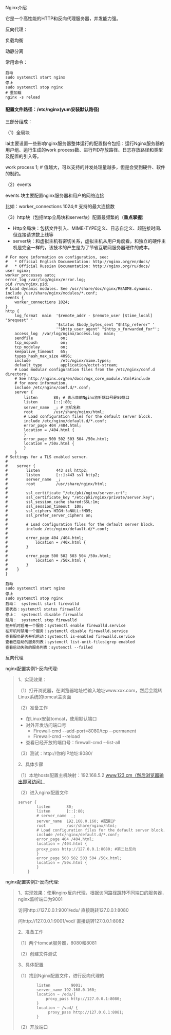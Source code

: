 Nginx介绍

它是一个高性能的HTTP和反向代理服务器，并发能力强。

反向代理：

负载均衡

动静分离

常用命令：

```
启动
sudo systemctl start nginx  
停止  
sudo systemctl stop nginx
# 重加载
nginx -s reload
```

#### 配置文件路径：/etc/nginx(yum安装默认路径)

三部分组成：

（1）全局块

lai主要设置一些影响nginx服务器整体运行的配置指令包括：运行Nginx服务器的用户组、运行生成的work process数、进行PID存放路径、日志存放路径和类型及配置的引入等。

work process 1; # 值越大，可以支持的并发处理量越多，但是会受到硬件、软件的制约。

（2）events

events 块主要配置nginx服务器和用户的网络连接

比如：worker_connections 1024;# 支持的最大连接数

（3）http块（包括http全局块和server块）配置最频繁的（**重点掌握**）

* Http全局块：包括文件引入、MIME-TYPE定义、日志自定义、超链接时间、但连接请求数上线等
* server块：和虚拟主机有密切关系，虚拟主机从用户角度看，和独立的硬件主机是完全一样的，该技术的产生是为了节省互联网服务器硬件的成本。

```nginx
# For more information on configuration, see:
#   * Official English Documentation: http://nginx.org/en/docs/
#   * Official Russian Documentation: http://nginx.org/ru/docs/
user nginx;
worker_processes auto;
error_log /var/log/nginx/error.log;
pid /run/nginx.pid;
# Load dynamic modules. See /usr/share/doc/nginx/README.dynamic.
include /usr/share/nginx/modules/*.conf;
events {
    worker_connections 1024;
}
http {
    log_format  main  '$remote_addr - $remote_user [$time_local] "$request" '
                      '$status $body_bytes_sent "$http_referer" '
                      '"$http_user_agent" "$http_x_forwarded_for"';
    access_log  /var/log/nginx/access.log  main;
    sendfile            on;
    tcp_nopush          on;
    tcp_nodelay         on;
    keepalive_timeout   65;
    types_hash_max_size 4096;
    include             /etc/nginx/mime.types;
    default_type        application/octet-stream;
    # Load modular configuration files from the /etc/nginx/conf.d directory.
    # See http://nginx.org/en/docs/ngx_core_module.html#include
    # for more information.
    include /etc/nginx/conf.d/*.conf;
    server {
        listen       80; # 表示目前Nginx监听端口号是80端口
        listen       [::]:80;
        server_name  _; # 主机名称
        root         /usr/share/nginx/html;
        # Load configuration files for the default server block.
        include /etc/nginx/default.d/*.conf;
        error_page 404 /404.html;
        location = /404.html {
        }
        error_page 500 502 503 504 /50x.html;
        location = /50x.html {
        }
    }
# Settings for a TLS enabled server.
#
#    server {
#        listen       443 ssl http2;
#        listen       [::]:443 ssl http2;
#        server_name  _;
#        root         /usr/share/nginx/html;
#
#        ssl_certificate "/etc/pki/nginx/server.crt";
#        ssl_certificate_key "/etc/pki/nginx/private/server.key";
#        ssl_session_cache shared:SSL:1m;
#        ssl_session_timeout  10m;
#        ssl_ciphers HIGH:!aNULL:!MD5;
#        ssl_prefer_server_ciphers on;
#
#        # Load configuration files for the default server block.
#        include /etc/nginx/default.d/*.conf;
#
#        error_page 404 /404.html;
#            location = /40x.html {
#        }
#
#        error_page 500 502 503 504 /50x.html;
#            location = /50x.html {
#        }
#    }
}
```

```
启动
sudo systemctl start nginx  
停止  
sudo systemctl stop nginx
启动：  systemctl start firewalld
查状态：systemctl status firewalld 
停止：  systemctl disable firewalld
禁用：  systemctl stop firewalld
在开机时启用一个服务：systemctl enable firewalld.service
在开机时禁用一个服务：systemctl disable firewalld.service
查看服务是否开机启动：systemctl is-enabled firewalld.service
查看已启动的服务列表：systemctl list-unit-files|grep enabled
查看启动失败的服务列表：systemctl --failed
```



反向代理

nginx配置实例1-反向代理:

> 1、实现效果：
>
> （1）打开浏览器，在浏览器地址栏输入地址www.xxx.com，然后会跳转Linux系统的tomcat主页面
>
> （2）准备工作
>
> * 在Linux安装tomcat，使用默认端口
> * 对外开发访问端口号
>   * Firewall-cmd --add-port=8080/tcp --permanent
>   * Firewall-cmd --reload
> * 查看已经开放的端口号：firewall-cmd --list-all
>
> （3）测试：http://你的IP地址:8080/
>
> 2、具体步骤
>
> （1）本地hosts配置主机映射：192.168.5.2  www.123.cm（然后浏览器输出即可访问）
>
> （2）进入nginx配置文件
>
> ```
> server {
>         listen       80; 
>         listen       [::]:80;
>         # server_name  _; 
>         server_name  192.168.0.160; #配置IP
>         root         /usr/share/nginx/html;
>         # Load configuration files for the default server block.
>         include /etc/nginx/default.d/*.conf;
>         error_page 404 /404.html;
>         location = /404.html {
>         proxy_pass http://127.0.0.1:8080; #第二处反向 
>         }
>         error_page 500 502 503 504 /50x.html;
>         location = /50x.html {
>         }
>     }
> ```
>
> 

nginx配置实例2-反向代理:

> 1、实现效果：使用nginx反向代理，根据访问路径跳转不同端口的服务器，nginx监听端口为9001
>
> 访问http://127.0.0.1:9001/edu/   直接跳转127.0.0.1:8080
>
> 问http://127.0.0.1:9001/vod/       直接跳转127.0.0.1:8082
>
> 2、准备工作
>
> （1）两个tomcat服务器，8080和8081
>
> （2）创建文件测试
>
> 3、具体配置
>
> （1）找到Nginx配置文件，进行反向代理的
>
> ```
>         listen         9001;
>         server_name 192.168.0.160;
>         location ~ /edu/{
>             proxy_pass http://127.0.0.1:8080;
>         }
>         location ~ /vod/ {
>              proxy_pass http://127.0.0.1:8081;
>         }
> ```
>
> （2）开放端口







